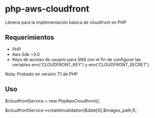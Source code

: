 # php-aws-cloudfront
Libreria para la implementación básica de cloudfront en PHP

## Requerimientos
<ul>
<li>PHP</li>
<li>Aws Sdk ~3.0</li>
<li>Keys de acceso de usuario para SNS con el fin de configurar las variables  env('CLOUDFRONT_KEY') y  env('CLOUDFRONT_SECRET').</li>
</ul>

Nota: Probado en versión 7.1 de PHP

## Uso
<p>$cloudfrontService = new PhpAwsCloudfront();</p>
<p>$cloudfrontService->createInvalidation($date[0],$images_path,1);</p>
